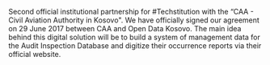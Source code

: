Second official institutional partnership for #Techstitution with the “CAA - Civil Aviation Authority in Kosovo". We have officially signed our agreement on 29 June 2017 between CAA and Open Data Kosovo. The main idea behind this digital solution
            will be to build a system of management data for the Audit Inspection Database and digitize their occurrence reports via their official website. 